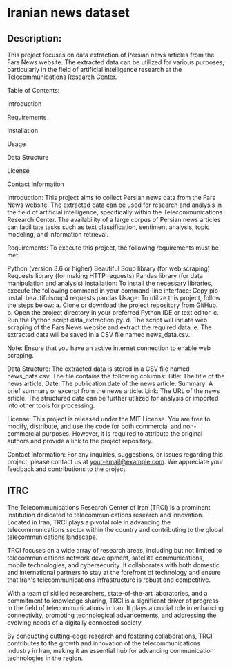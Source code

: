 # Iranian news dataset


## Description:
This project focuses on data extraction of Persian news articles from the Fars News website. The extracted data can be utilized for various purposes, particularly in the field of artificial intelligence research at the Telecommunications Research Center.

Table of Contents:

Introduction

Requirements

Installation

Usage

Data Structure

License

Contact Information

Introduction:
This project aims to collect Persian news data from the Fars News website. The extracted data can be used for research and analysis in the field of artificial intelligence, specifically within the Telecommunications Research Center. The availability of a large corpus of Persian news articles can facilitate tasks such as text classification, sentiment analysis, topic modeling, and information retrieval.

Requirements:
To execute this project, the following requirements must be met:

Python (version 3.6 or higher)
Beautiful Soup library (for web scraping)
Requests library (for making HTTP requests)
Pandas library (for data manipulation and analysis)
Installation:
To install the necessary libraries, execute the following command in your command-line interface:
Copy
pip install beautifulsoup4 requests pandas
Usage:
To utilize this project, follow the steps below:
a. Clone or download the project repository from GitHub.
b. Open the project directory in your preferred Python IDE or text editor.
c. Run the Python script data_extraction.py.
d. The script will initiate web scraping of the Fars News website and extract the required data.
e. The extracted data will be saved in a CSV file named news_data.csv.

Note: Ensure that you have an active internet connection to enable web scraping.

Data Structure:
The extracted data is stored in a CSV file named news_data.csv. The file contains the following columns:
Title: The title of the news article.
Date: The publication date of the news article.
Summary: A brief summary or excerpt from the news article.
Link: The URL of the news article.
The structured data can be further utilized for analysis or imported into other tools for processing.

License:
This project is released under the MIT License. You are free to modify, distribute, and use the code for both commercial and non-commercial purposes. However, it is required to attribute the original authors and provide a link to the project repository.

Contact Information:
For any inquiries, suggestions, or issues regarding this project, please contact us at your-email@example.com. We appreciate your feedback and contributions to the project.


## ITRC
The Telecommunications Research Center of Iran (TRCI) is a prominent institution dedicated to telecommunications research and innovation. Located in Iran, TRCI plays a pivotal role in advancing the telecommunications sector within the country and contributing to the global telecommunications landscape.

TRCI focuses on a wide array of research areas, including but not limited to telecommunications network development, satellite communications, mobile technologies, and cybersecurity. It collaborates with both domestic and international partners to stay at the forefront of technology and ensure that Iran's telecommunications infrastructure is robust and competitive.

With a team of skilled researchers, state-of-the-art laboratories, and a commitment to knowledge sharing, TRCI is a significant driver of progress in the field of telecommunications in Iran. It plays a crucial role in enhancing connectivity, promoting technological advancements, and addressing the evolving needs of a digitally connected society.

By conducting cutting-edge research and fostering collaborations, TRCI contributes to the growth and innovation of the telecommunications industry in Iran, making it an essential hub for advancing communication technologies in the region.
